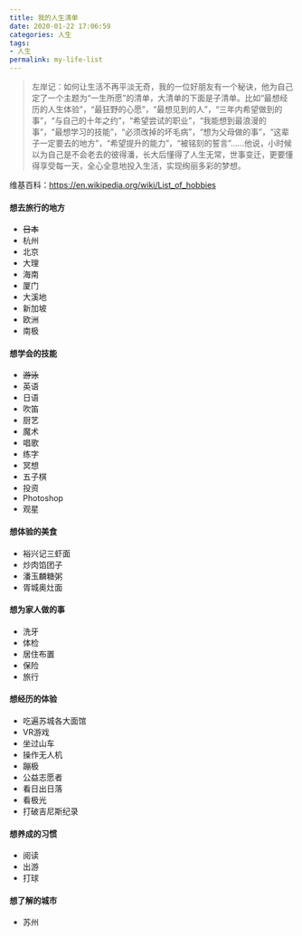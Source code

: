 ```yaml
---
title: 我的人生清单
date: 2020-01-22 17:06:59
categories: 人生
tags:
- 人生
permalink: my-life-list
---
```

>左岸记：如何让生活不再平淡无奇，我的一位好朋友有一个秘诀，他为自己定了一个主题为“一生所愿”的清单，大清单的下面是子清单。比如“最想经历的人生体验”，“最狂野的心愿”，“最想见到的人”，“三年内希望做到的事”，“与自己的十年之约”，“希望尝试的职业”，“我能想到最浪漫的事”，“最想学习的技能”，“必须改掉的坏毛病”，“想为父母做的事”，“这辈子一定要去的地方”，“希望提升的能力”，“被铭刻的誓言”……他说，小时候以为自己是不会老去的彼得潘，长大后懂得了人生无常，世事变迁，更要懂得享受每一天，全心全意地投入生活，实现绚丽多彩的梦想。
<!--more-->

维基百科：https://en.wikipedia.org/wiki/List_of_hobbies

#### 想去旅行的地方
- ~~日本~~
- 杭州
- 北京
- 大理
- 海南
- 厦门
- 大溪地
- 新加坡
- 欧洲
- 南极

#### 想学会的技能
- ~~游泳~~
- 英语
- 日语
- 吹笛
- 厨艺
- 魔术
- 唱歌
- 练字
- 冥想
- 五子棋
- 投资
- Photoshop
- 观星

#### 想体验的美食
- 裕兴记三虾面
- 炒肉馅团子
- 潘玉麟糖粥
- 胥城奥灶面

#### 想为家人做的事
- 洗牙
- 体检
- 居住布置
- 保险
- 旅行

#### 想经历的体验
- 吃遍苏城各大面馆
- VR游戏
- 坐过山车
- 操作无人机
- 蹦极
- 公益志愿者
- 看日出日落
- 看极光
- 打破吉尼斯纪录

#### 想养成的习惯
- 阅读
- 出游
- 打球

#### 想了解的城市
- 苏州



